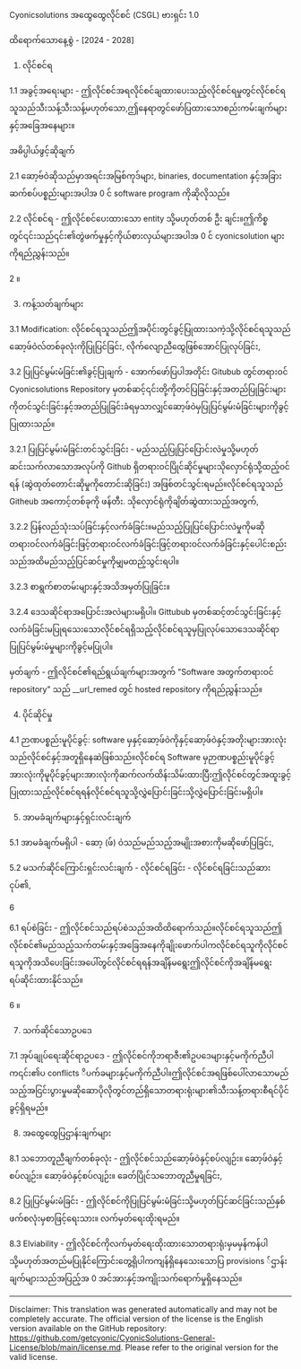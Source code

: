 Cyonicsolutions အထွေထွေလိုင်စင် (CSGL)
ဗားရှင်း 1.0

ထိရောက်သောနေ့စွဲ - [2024 - 2028]

1. လိုင်စင်ရ

1.1 အခွင့်အရေးများ - ဤလိုင်စင်အရလိုင်စင်ချထားပေးသည့်လိုင်စင်ရမှုတွင်လိုင်စင်ရသူသည်သီးသန့်သီးသန့်မဟုတ်သော,ဤနေရာတွင်ဖော်ပြထားသောစည်းကမ်းချက်များနှင့်အခြေအနေများ။

အဓိပ္ပါယ်ဖွင့်ဆိုချက်

2.1 ဆော့ဗ်ဝဲဆိုသည်မှာအရင်းအမြစ်ကုဒ်များ, binaries, documentation နှင့်အခြားဆက်စပ်ပစ္စည်းများအပါအ 0 င် software program ကိုဆိုလိုသည်။

2.2 လိုင်စင်ရ - ဤလိုင်စင်ပေးထားသော entity သို့မဟုတ်တစ် ဦး ချင်း။ဤကိစ္စတွင်၎င်းသည်၎င်း၏တွဲဖက်မှုနှင့်ကိုယ်စားလှယ်များအပါအ 0 င် cyonicsolution များကိုရည်ညွှန်းသည်။

2 ။

3. ကန့်သတ်ချက်များ

3.1 Modification: လိုင်စင်ရသူသည်ဤအပိုင်းတွင်ခွင့်ပြုထားသကဲ့သို့လိုင်စင်ရသူသည်ဆော့ဖ်ဝဲလ်တစ်ခုလုံးကိုပြုပြင်ခြင်း, လိုက်လျောညီထွေဖြစ်အောင်ပြုလုပ်ခြင်း,

3.2 ပြုပြင်မွမ်းမံခြင်း၏ခွင့်ပြုချက် - အောက်ဖော်ပြပါအတိုင်း Gitubub တွင်တရားဝင် Cyonicsolutions Repository မှတစ်ဆင့်၎င်းတို့ကိုတင်ပြခြင်းနှင့်အတည်ပြုခြင်းများကိုတင်သွင်းခြင်းနှင့်အတည်ပြုခြင်းခံရမှသာလျှင်ဆော့ဖ်ဝဲမှပြုပြင်မွမ်းမံခြင်းများကိုခွင့်ပြုထားသည်။

3.2.1 ပြုပြင်မွမ်းမံခြင်းတင်သွင်းခြင်း - မည်သည့်ပြုပြင်ပြောင်းလဲမှုသို့မဟုတ်ဆင်းသက်လာသောအလုပ်ကို Github ရှိတရားဝင်ပြိုင်ဆိုင်မှုများသိုလှောင်ရုံသို့ထည့်ဝင်ရန် (ဆွဲထုတ်တောင်းဆိုမှုကိုတောင်းဆိုခြင်း) အဖြစ်တင်သွင်းရမည်။လိုင်စင်ရသူသည် Githeub အကောင့်တစ်ခုကို ဖန်တီး. သိုလှောင်ရုံကိုချိတ်ဆွဲထားသည့်အတွက်,

3.2.2 ပြန်လည်သုံးသပ်ခြင်းနှင့်လက်ခံခြင်း။မည်သည့်ပြုပြင်ပြောင်းလဲမှုကိုမဆိုတရားဝင်လက်ခံခြင်းဖြင့်တရားဝင်လက်ခံခြင်းဖြင့်တရားဝင်လက်ခံခြင်းနှင့်ပေါင်းစည်းသည်အထိမည်သည့်ပြင်ဆင်မှုကိုမျှမထည့်သွင်းရပါ။

3.2.3 စာရွက်စာတမ်းများနှင့်အသိအမှတ်ပြုခြင်း။

3.2.4 ဒေသဆိုင်ရာအပြောင်းအလဲများမရှိပါ။ Gittubub မှတစ်ဆင့်တင်သွင်းခြင်းနှင့်လက်ခံခြင်းမပြုရသေးသောလိုင်စင်ရရှိသည့်လိုင်စင်ရသူမှပြုလုပ်သောဒေသဆိုင်ရာပြုပြင်မွမ်းမံမှုများကိုခွင့်မပြုပါ။

မှတ်ချက် - ဤလိုင်စင်၏ရည်ရွယ်ချက်များအတွက် "Software အတွက်တရားဝင် repository" သည် __url_remed တွင် hosted repository ကိုရည်ညွှန်းသည်။

4. ပိုင်ဆိုင်မှု

4.1 ဉာဏပစ္စည်းမူပိုင်ခွင့်: software မှနှင့်ဆော့ဖ်ဝဲကိုနှင့်ဆော့ဖ်ဝဲနှင့်အတိုးများအားလုံးသည်လိုင်စင်နှင့်အတူရှိနေဆဲဖြစ်သည်။လိုင်စင်ရ Software မှဉာဏပစ္စည်းမူပိုင်ခွင့်အားလုံးကိုမူပိုင်ခွင့်များအားလုံးကိုဆက်လက်ထိန်းသိမ်းထားပြီးဤလိုင်စင်တွင်အထူးခွင့်ပြုထားသည့်လိုင်စင်ရရန်လိုင်စင်ရသူသို့လွှဲပြောင်းခြင်းသို့လွှဲပြောင်းခြင်းမရှိပါ။

5. အာမခံချက်များနှင့်ရှင်းလင်းချက်

5.1 အာမခံချက်မရှိပါ - ဆော့ (ဖ်) ဝဲသည်မည်သည့်အမျိုးအစားကိုမဆိုဖော်ပြခြင်း,

5.2 မသက်ဆိုင်ကြောင်းရှင်းလင်းချက် - လိုင်စင်ရခြင်း - လိုင်စင်ရခြင်းသည်ဆားငုပ်၏,

6

6.1 ရပ်စဲခြင်း - ဤလိုင်စင်သည်ရပ်စဲသည်အထိထိရောက်သည်။လိုင်စင်ရသူသည်ဤလိုင်စင်၏မည်သည့်သက်တမ်းနှင့်အခြေအနေကိုချိုးဖောက်ပါကလိုင်စင်ရသူကိုလိုင်စင်ရသူကိုအသိပေးခြင်းအပေါ်တွင်လိုင်စင်ရရန်အချိန်မရွေးဤလိုင်စင်ကိုအချိန်မရွေးရပ်ဆိုင်းထားနိုင်သည်။

6 ။

7. သက်ဆိုင်သောဥပဒေ

7.1 အုပ်ချုပ်ရေးဆိုင်ရာဥပဒေ - ဤလိုင်စင်ကိုဘရာဇီး၏ဥပဒေများနှင့်မကိုက်ညီပါက၎င်း၏ပ conflicts ိပက်ခများနှင့်မကိုက်ညီပါ။ဤလိုင်စင်အရဖြစ်ပေါ်လာသောမည်သည့်အငြင်းပွားမှုမဆိုဆောပိုလိုတွင်တည်ရှိသောတရားရုံးများ၏သီးသန့်တရားစီရင်ပိုင်ခွင့်ရှိရမည်။

8. အထွေထွေပြဌာန်းချက်များ

8.1 သဘောတူညီချက်တစ်ခုလုံး - ဤလိုင်စင်သည်ဆော့ဖ်ဝဲနှင့်စပ်လျဉ်း။ ဆော့ဖ်ဝဲနှင့်စပ်လျဉ်း။ ဆော့ဖ်ဝဲနှင့်စပ်လျဉ်း။ ခေတ်ပြိုင်သဘောတူညီမှုရခြင်း,

8.2 ပြုပြင်မွမ်းမံခြင်း - ဤလိုင်စင်ကိုပြုပြင်မွမ်းမံခြင်းသို့မဟုတ်ပြင်ဆင်ခြင်းသည်နှစ်ဖက်စလုံးမှစာဖြင့်ရေးသား။ လက်မှတ်ရေးထိုးရမည်။

8.3 Elviability - ဤလိုင်စင်ကိုလက်မှတ်ရေးထိုးထားသောတရားရုံးမှမမှန်ကန်ပါသို့မဟုတ်အတည်မပြုနိုင်ကြောင်းတွေ့ရှိပါကကျန်ရှိနေသေးသောပြ provisions ်ဌာန်းချက်များသည်အပြည့်အ 0 အင်အားနှင့်အကျိုးသက်ရောက်မှုရှိနေသည်။

---
Disclaimer: This translation was generated automatically and may not be completely accurate. The official version of the license is the English version available on the GitHub repository: https://github.com/getcyonic/CyonicSolutions-General-License/blob/main/license.md. Please refer to the original version for the valid license.